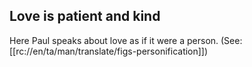 ## Love is patient and kind ##

Here Paul speaks about love as if it were a person. (See: [[rc://en/ta/man/translate/figs-personification]])